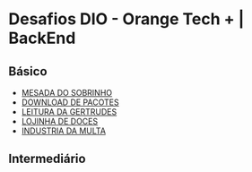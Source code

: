 # Desafios DIO - Orange Tech + | BackEnd

## Básico

- [MESADA DO SOBRINHO]
- [DOWNLOAD DE PACOTES]
- [LEITURA DA GERTRUDES]
- [LOJINHA DE DOCES]
- [INDUSTRIA DA MULTA]

## Intermediário

[mesada do sobrinho]: https://github.com/febomtempo/Desafios-DIO---Orange-Tech-BackEnd/tree/master/B%C3%81SICO/1%20-%20Mesada%20do%20Sobrinho
[download de pacotes]: https://github.com/febomtempo/Desafios-DIO---Orange-Tech-BackEnd/tree/master/B%C3%81SICO/2%20-%20Download%20de%20Pacotes
[leitura da gertrudes]: https://github.com/febomtempo/Desafios-DIO---Orange-Tech-BackEnd/tree/master/B%C3%81SICO/3%20-%20Leitura%20da%20Gertrudes
[lojinha de doces]: https://github.com/febomtempo/Desafios-DIO---Orange-Tech-BackEnd/tree/master/B%C3%81SICO/4%20-%20Lojinha%20de%20Doces
[industria da multa]: https://github.com/febomtempo/Desafios-DIO---Orange-Tech-BackEnd/tree/master/B%C3%81SICO/5%20-%20Ind%C3%BAstria%20da%20Multa
